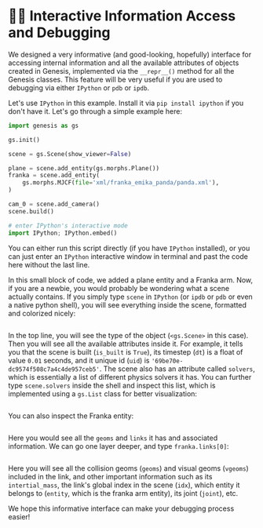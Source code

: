 # 🧑‍💻 Interactive Information Access and Debugging

We designed a very informative (and good-looking, hopefully) interface for accessing internal information and all the available attributes of objects created in Genesis, implemented via the `__repr__()` method for all the Genesis classes. This feature will be very useful if you are used to debugging via either `IPython` or `pdb` or `ipdb`.

Let's use `IPython` in this example. Install it via `pip install ipython` if you don't have it. Let's go through a simple example here:
```python
import genesis as gs

gs.init()

scene = gs.Scene(show_viewer=False)

plane = scene.add_entity(gs.morphs.Plane())
franka = scene.add_entity(
    gs.morphs.MJCF(file='xml/franka_emika_panda/panda.xml'),
)

cam_0 = scene.add_camera()
scene.build()

# enter IPython's interactive mode
import IPython; IPython.embed()
```

You can either run this script directly (if you have `IPython` installed), or you can just enter an `IPython` interactive window in terminal and past the code here without the last line.

In this small block of code, we added a plane entity and a Franka arm. Now, if you are a newbie, you would probably be wondering what a scene actually contains. If you simply type `scene` in `IPython` (or `ipdb` or `pdb` or even a native python shell), you will see everything inside the scene, formatted and colorized nicely:

```{figure} ../../_static/images/interactive_scene.png
```

In the top line, you will see the type of the object (`<gs.Scene>` in this case). Then you will see all the available attributes inside it. For example, it tells you that the scene is built (`is_built` is `True`), its timestep (`dt`) is a float of value `0.01` seconds, and it unique id (`uid`) is `'69be70e-dc9574f508c7a4c4de957ceb5'`. The scene also has an attribute called `solvers`, which is essentially a list of different physics solvers it has. You can further type `scene.solvers` inside the shell and inspect this list, which is implemented using a `gs.List` class for better visualization:

```{figure} ../../_static/images/interactive_solvers.png
```

You can also inspect the Franka entity:

```{figure} ../../_static/images/interactive_franka.png
```
Here you would see all the `geoms` and `links` it has and associated information. We can go one layer deeper, and type `franka.links[0]`:


```{figure} ../../_static/images/interactive_link.png
```
Here you will see all the collision geoms (`geoms`) and visual geoms (`vgeoms`) included in the link, and other important information such as its `intertial_mass`, the link's global index in the scene (`idx`), which entity it belongs to (`entity`, which is the franka arm entity), its joint (`joint`), etc.

We hope this informative interface can make your debugging process easier!